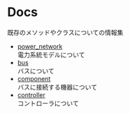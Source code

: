 # Docs

既存のメソッドやクラスについての情報集

- [power_network](/Docs/power_network/)  
    電力系統モデルについて
- [bus](/Docs/bus/)  
    バスについて
- [component](/Docs/component/)  
    バスに接続する機器について
- [controller](/Docs/controller/)  
    コントローラについて